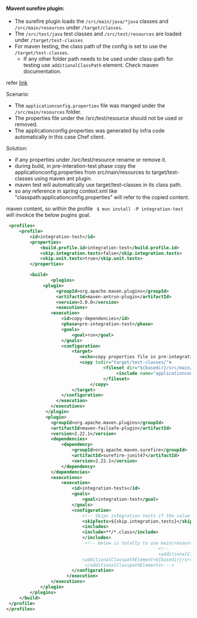 #### Mavent surefire plugin:
  - The surefire plugin loads the `/src/main/java/*java` classes and `/src/main/resources` under `/target/classes`.
  - The `/src/test/java` test classes and `/src/test/resources` are loaded under `/target/test-classes`
  - For maven testing, the class path of the config is set to use the `/target/test-classes`. 
      - If any other folder path needs to be used under class-path for testing use `additionalClassPath` element. Check maven documentation.


refer [link](https://www.codetab.org/tutorial/apache-maven/plugins/maven-resources-plugin/)

Scenario:
  - The `applicationconfig.properties` file was manged under the `/src/main/resources` folder. 
  - The properties file under the /src/test/resource should not be used or removed.
  - The applicationconfig.properties was generated by infra code automatically in this case Chef client.
  
 Solution:
   - if any properties under /src/test/resource rename or remove it.
   - during build, in pre-interation-test phase copy the applicationconfig.properties from src/main/resources to target/test-classes using maven ant plugin.
   - maven test will automatically use target/test-classes in its class path.
   - so any reference in spring context.xml like "classpath:applicationconfig.properties" will refer to the copied content.
   
   maven content, so within the profile ` $ mvn install -P integration-test` will invokce the below pugins goal.
   ```xml
	<profiles>
		<profile>
			<id>integration-test</id>
			<properties>
				<build.profile.id>integration-test</build.profile.id>
				<skip.integration.tests>false</skip.integration.tests>
				<skip.unit.tests>true</skip.unit.tests>
			</properties>

			<build>
          		    <plugins>
				 <plugin>
				      <groupId>org.apache.maven.plugins</groupId>
				      <artifactId>maven-antrun-plugin</artifactId>
				      <version>3.0.0</version>
				      <executions>
					<execution>
						<id>copy-dependencies</id>
						<phase>pre-integration-test</phase>
						<goals>
							<goal>run</goal>
						</goals>
						<configuration>
							<target>
							   <echo>copy properties file in pre-integration-test phase ${basedir}</echo>
							   <copy todir="target/test-classes/">
						                <fileset dir="${basedir}/src/main/java/resources/">
						                     <include name="applicationconfig.properties"/>
						                </fileset>
						           </copy>
							</target>
						</configuration>
					  </execution>
					</executions>
				  </plugin> 
				  <plugin>
					<groupId>org.apache.maven.plugins</groupId>
					<artifactId>maven-failsafe-plugin</artifactId>
					<version>2.22.1</version>
					<dependencies>
						<dependency>
							<groupId>org.apache.maven.surefire</groupId>
							<artifactId>surefire-junit47</artifactId>
							<version>2.22.1</version>
						</dependency>
					</dependencies>
					<executions>
						<execution>
							<id>integration-tests</id>
							<goals>
								<goal>integration-test</goal>
							</goals>
							<configuration>
							    <!-- Skips integration tests if the value of skip.integration.tests property is true -->
							    <skipTests>${skip.integration.tests}</skipTests>
							    <includes>
								<include>**/*.class</include>
						  	    </includes>
							     <!-- below is totally to use main/resources as classpath - but in our case this is not required -->
                                                             <!--
                                                             <additionalClasspathElements>
								<additionalClasspathElement>${basedir}/src/main/java/resources/</additionalClasspathElement>
							     </additionalClasspathElements> -->
							</configuration>
						  </execution>
					</executions>
				</plugin>
			</plugins>
		</build>
	</profile>
</profiles>
 ```
